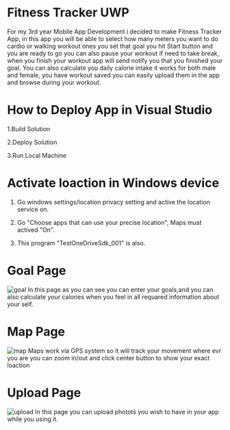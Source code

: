 # Fitness Tracker UWP

For my 3rd year Mobile App Development i decided to make Fitness Tracker App, in this app you will be able to select how many meters you want to do cardio or walking workout ones you set that goal you hit Start button and you are ready to go you can also pause your workout if need to take break, when you finish your workout app will send notify you that you finished your goal.
You can also calculate you daily calorie intake it works for both male and female, you have workout saved you can easily upload them in the app and browse during your workout.

# How to Deploy App in Visual Studio
1.Build Solution

2.Deploy Solution

3.Run Local Machine


# Activate loaction in Windows device

1. Go windows settings/location privacy setting and active the location service on.

2. Go "Choose apps that can use your precise location", Maps must actived "On".

3. This program "TestOneDriveSdk_001" is also.

# Goal Page
![goal](https://user-images.githubusercontent.com/16356275/38574331-7b971b42-3cf0-11e8-919e-96a337bd9162.png)
In this page as you can see you can enter your goals,and you can also calculate your calories when you feel in all requared information about your self.


# Map Page
![map](https://user-images.githubusercontent.com/16356275/38574534-ee25237a-3cf0-11e8-8c82-4219b879dca1.png)
Maps work via GPS system so it will track your movement where evr you are you can zoom in/out and click center button to show your exact loaction


# Upload Page
![upload](https://user-images.githubusercontent.com/16356275/38574641-3e643db2-3cf1-11e8-9759-b56dec150d3b.png)
In this page you can upload photots you wish to have in your app while you using it.
